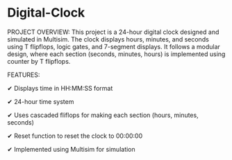 
# Digital-Clock
PROJECT OVERVIEW:
This project is a 24-hour digital clock designed and simulated in Multisim. The clock displays hours, minutes, and seconds using T flipflops, logic gates, and 7-segment displays. It follows a modular design, where each section (seconds, minutes, hours) is implemented using counter by T flipflops. 

FEATURES:

✔ Displays time in HH:MM:SS format

✔ 24-hour time system

✔ Uses cascaded fliflops for making each section (hours, minutes, seconds)

✔ Reset function to reset the clock to 00:00:00

✔ Implemented using Multisim for simulation 



